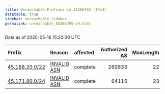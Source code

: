 ```yaml
---
title: Unreachable Prefixes in AS266769 (IPv4)
datatable: true
sidebar: unreachable_sidebar
permalink: unreachable_AS266769-v4.html
---
```


Data as of 2020-05-16 15:20:00 UTC


<div class="datatable-begin"></div>

| Prefix                                                 | Reason                                                                                                 | affected   |   Authorized AS |   MaxLength | Anchor                                         |   unreachable /24s |
|:-------------------------------------------------------|:-------------------------------------------------------------------------------------------------------|:-----------|----------------:|------------:|:-----------------------------------------------|-------------------:|
| [45.188.20.0/22](https://stat.ripe.net/45.188.20.0/22) | [INVALID ASN](https://rpki-validator.ripe.net/announcement-preview?asn=AS266769&prefix=45.188.20.0/22) | complete   |          269833 |          22 | [LACNIC](unreachable_LACNIC_RPKI_Root-v4.html) |                  4 |
| [45.171.80.0/24](https://stat.ripe.net/45.171.80.0/24) | [INVALID ASN](https://rpki-validator.ripe.net/announcement-preview?asn=AS266769&prefix=45.171.80.0/24) | complete   |           64115 |          23 | [LACNIC](unreachable_LACNIC_RPKI_Root-v4.html) |                  1 |

<div class="datatable-end"></div>